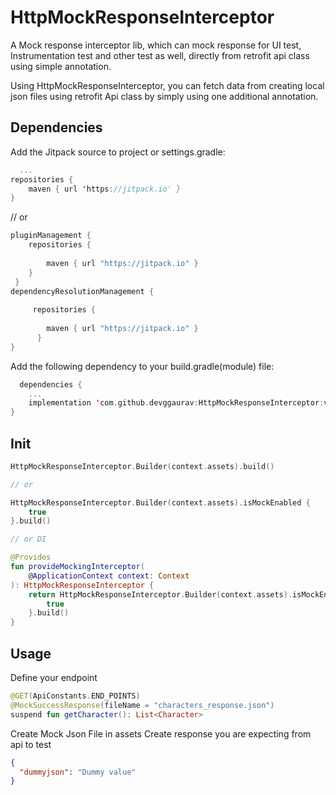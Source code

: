 # HttpMockResponseInterceptor

A Mock response interceptor lib, which can mock response for UI test, Instrumentation test and other
test as well, directly from retrofit api class using simple annotation.

Using HttpMockResponseInterceptor, you can fetch data from creating local json files using retrofit
Api class by simply using one additional annotation.

## Dependencies

Add the Jitpack source to project or settings.gradle:

```kotlin
  ...
repositories {
    maven { url 'https://jitpack.io' }
}
```

// or

```settings.gradle
pluginManagement {
    repositories {
        
        maven { url "https://jitpack.io" }
    }
 }
dependencyResolutionManagement {
      
     repositories {
       
        maven { url "https://jitpack.io" }
      }
}
```

Add the following dependency to your build.gradle(module) file:

```kotlin
  dependencies {
    ...
    implementation 'com.github.devggaurav:HttpMockResponseInterceptor:v1.0.2'
}
```

## Init

```kotlin
HttpMockResponseInterceptor.Builder(context.assets).build()

// or

HttpMockResponseInterceptor.Builder(context.assets).isMockEnabled {
    true
}.build()

// or DI

@Provides
fun provideMockingInterceptor(
    @ApplicationContext context: Context
): HttpMockResponseInterceptor {
    return HttpMockResponseInterceptor.Builder(context.assets).isMockEnabled {
        true
    }.build()
}


```

## Usage

Define your endpoint

```kotlin
@GET(ApiConstants.END_POINTS)
@MockSuccessResponse(fileName = "characters_response.json")
suspend fun getCharacter(): List<Character>
```

Create Mock Json File in assets
Create response you are expecting from api to test

```json
{
  "dummyjson": "Dummy value"
}
```